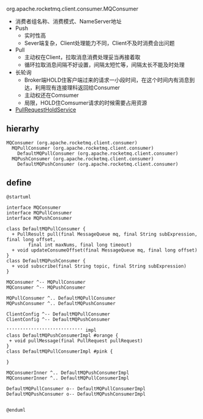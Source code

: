 org.apache.rocketmq.client.consumer.MQConsumer
- 消费者组名称、消费模式、NameServer地址
- Push
  - 实时性高
  - Sever端复杂，Client处理能力不同，Client不及时消费会出问题
- Pull
  - 主动权在Client，拉取消息消费处理妥当再接着取
  - 循环拉取消息间隔不好设置，间隔太短忙等，间隔太长不能及时处理
- 长轮询
  - Broker端HOLD住客户端过来的请求一小段时间，在这个时间内有消息到达，利用现有连接理科返回给Consumer
  - 主动权还在Comsumer
  - 局限，HOLD住Comsumer请求的时候需要占用资源
- [PullRequestHoldService](/docs/30-distributed/src/mq/rocketmq/rocketmq-broker/longpolling/PullRequestHoldService.md)

## hierarhy
```
MQConsumer (org.apache.rocketmq.client.consumer)
  MQPullConsumer (org.apache.rocketmq.client.consumer)
    DefaultMQPullConsumer (org.apache.rocketmq.client.consumer)
  MQPushConsumer (org.apache.rocketmq.client.consumer)
    DefaultMQPushConsumer (org.apache.rocketmq.client.consumer)
```

## define
```plantuml
@startuml

interface MQConsumer
interface MQPullConsumer
interface MQPushConsumer

class DefaultMQPullConsumer {
  + PullResult pull(final MessageQueue mq, final String subExpression, final long offset,
        final int maxNums, final long timeout)
  + void updateConsumeOffset(final MessageQueue mq, final long offset)
}
class DefaultMQPushConsumer {
  + void subscribe(final String topic, final String subExpression)
}

MQConsumer ^-- MQPullConsumer
MQConsumer ^-- MQPushConsumer

MQPullConsumer ^.. DefaultMQPullConsumer
MQPushConsumer ^.. DefaultMQPushConsumer

ClientConfig ^-- DefaultMQPullConsumer
ClientConfig ^-- DefaultMQPushConsumer

'''''''''''''''''''''''''''' impl
class DefaultMQPushConsumerImpl #orange {
 + void pullMessage(final PullRequest pullRequest)
}
class DefaultMQPullConsumerImpl #pink {

}

MQConsumerInner ^.. DefaultMQPushConsumerImpl
MQConsumerInner ^.. DefaultMQPullConsumerImpl

DefaultMQPullConsumer o-- DefaultMQPullConsumerImpl
DefaultMQPushConsumer o-- DefaultMQPushConsumerImpl


@enduml
```